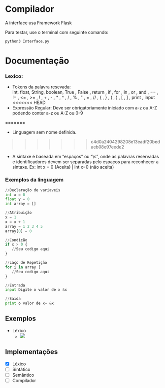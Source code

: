 # Compilador
A interface usa Framework Flask

Para testar, use o terminal com seguinte comando:
```
python3 Interface.py 
```
# Documentação
   ### Lexico:
   - Tokens da palavra resevada:      
   int, float, String, boolean, True , False , return , if , for ,  in , or , and , == , != ,
   <= , >= , ! , + , - , * , ^ , / , % , " , = , // , { , } , ( , ) , [ , ] , print , input 
<<<<<<< HEAD
   - Expressão Regular:
   Deve ser obrigatoriamente iniciado com a-z ou A-Z podendo conter a-z ou A-Z ou 0-9
   

=======
      
- Linguagem sem nome definida.
>>>>>>> c4d0a2404298208e13eadf20bedaeb08e97eede2
- A sintaxe é baseada em “espaços” ou “\s”, onde as palavras reservadas e identificadores devem ser separadas pelo espaços para reconhecer a sintaxe. Ex: int x = 0 (Aceita) | int x=0 (não aceita)


### Exemplos da linguagem
```python
//Declaração de variaveis
int x = 0
float y = 0
int array = []

//Atribuição
x = 1
x = x + 1
array = 1 2 3 4 5
array[0] = 0

//Condição
if x > 0 {
   //Seu codigo aqui
}

//Laço de Repetição
for i in array {
   //Seu codigo aqui
}

//Entrada
input Digite o valor de x &x

//Saida
print o valor de x= &x
```
## Exemplos

* Léxico
    * ![](https://media.giphy.com/media/XE7obhdNoO0HvFnNEl/giphy.gif)
 ## Implementações
  - [x] Léxico
  - [ ] Sintático
  - [ ] Semântico
  - [ ] Compilador
